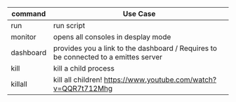 command   | Use Case
----------|----------
run       | run script
monitor   | opens all consoles in desplay mode
dashboard | provides you a link to the dashboard / Requires to be connected to a emittes server
kill      | kill a child process
killall   | kill all children! https://www.youtube.com/watch?v=QQR7t712Mhg
